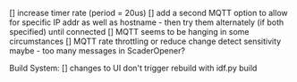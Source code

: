 [] increase timer rate (period = 20us)
[] add a second MQTT option to allow for specific IP addr as well as hostname - then try them alternately (if both specified) until connected
[] MQTT seems to be hanging in some circumstances
[] MQTT rate throttling or reduce change detect sensitivity maybe - too many messages in ScaderOpener?

Build System:
[] changes to UI don't trigger rebuild with idf.py build
